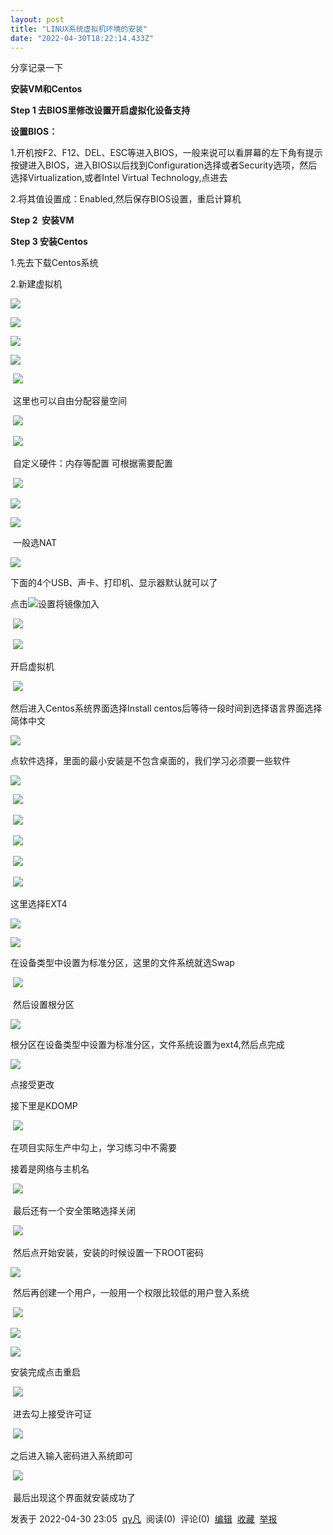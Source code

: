 ```yaml
---
layout: post
title: "LINUX系统虚拟机环境的安装"
date: "2022-04-30T18:22:14.433Z"
---
```

分享记录一下

**安装VM和Centos**

**Step 1 去BIOS里修改设置开启虚拟化设备支持**

**设置BIOS：**

1.开机按F2、F12、DEL、ESC等进入BIOS，一般来说可以看屏幕的左下角有提示按键进入BIOS，进入BIOS以后找到Configuration选择或者Security选项，然后选择Virtualization,或者Intel Virtual Technology,点进去

2.将其值设置成：Enabled,然后保存BIOS设置，重启计算机

**Step 2  安装VM**

**Step 3 安装Centos**

1.先去下载Centos系统

2.新建虚拟机

![](https://img2022.cnblogs.com/blog/2844461/202204/2844461-20220416160548703-26560867.png)

![](https://img2022.cnblogs.com/blog/2844461/202204/2844461-20220416160842499-1670271583.png)

![](https://img2022.cnblogs.com/blog/2844461/202204/2844461-20220416160858418-381634972.png)

![](https://img2022.cnblogs.com/blog/2844461/202204/2844461-20220416160913333-796709482.png)

 ![](https://img2022.cnblogs.com/blog/2844461/202204/2844461-20220416160926154-504612577.png)

 这里也可以自由分配容量空间

 ![](https://img2022.cnblogs.com/blog/2844461/202204/2844461-20220416161005418-1098489865.png)

 ![](https://img2022.cnblogs.com/blog/2844461/202204/2844461-20220416161025840-1872816586.png)

 自定义硬件：内存等配置 可根据需要配置

 ![](https://img2022.cnblogs.com/blog/2844461/202204/2844461-20220416161135277-297110135.png)

![](https://img2022.cnblogs.com/blog/2844461/202204/2844461-20220416161149341-558263368.png)

![](https://img2022.cnblogs.com/blog/2844461/202204/2844461-20220416161158639-2105336013.png)

 一般选NAT

![](https://img2022.cnblogs.com/blog/2844461/202204/2844461-20220416161304374-1798668941.png)

下面的4个USB、声卡、打印机、显示器默认就可以了

点击![](https://img2022.cnblogs.com/blog/2844461/202204/2844461-20220416161358295-525161274.png)设置将镜像加入

 ![](https://img2022.cnblogs.com/blog/2844461/202204/2844461-20220416161433479-731595289.png)

 ![](https://img2022.cnblogs.com/blog/2844461/202204/2844461-20220416161446818-1800439346.png)

开启虚拟机

 ![](https://img2022.cnblogs.com/blog/2844461/202204/2844461-20220416161543597-210795853.png)

然后进入Centos系统界面选择Install centos后等待一段时间到选择语言界面选择简体中文

![](https://img2022.cnblogs.com/blog/2844461/202204/2844461-20220416161600914-1321180861.png)

点软件选择，里面的最小安装是不包含桌面的，我们学习必须要一些软件

![](https://img2022.cnblogs.com/blog/2844461/202204/2844461-20220416161629603-1583712307.png)

 ![](https://img2022.cnblogs.com/blog/2844461/202204/2844461-20220416161639105-966384096.png)

 ![](https://img2022.cnblogs.com/blog/2844461/202204/2844461-20220416161652080-899129634.png)

 ![](https://img2022.cnblogs.com/blog/2844461/202204/2844461-20220416161751823-2005551421.png)

 ![](https://img2022.cnblogs.com/blog/2844461/202204/2844461-20220416161806459-1145168243.png)

 ![](https://img2022.cnblogs.com/blog/2844461/202204/2844461-20220416161841715-945888930.png)

这里选择EXT4

![](https://img2022.cnblogs.com/blog/2844461/202204/2844461-20220416161919289-224755078.png)

![](https://img2022.cnblogs.com/blog/2844461/202204/2844461-20220416162030376-186281930.png)

在设备类型中设置为标准分区，这里的文件系统就选Swap

 ![](https://img2022.cnblogs.com/blog/2844461/202204/2844461-20220416162056376-1428490654.png)

 然后设置根分区

![](https://img2022.cnblogs.com/blog/2844461/202204/2844461-20220416162130212-1677012707.png)

根分区在设备类型中设置为标准分区，文件系统设置为ext4,然后点完成

![](https://img2022.cnblogs.com/blog/2844461/202204/2844461-20220416162200581-1158883050.png)

点接受更改

接下里是KDOMP

 ![](https://img2022.cnblogs.com/blog/2844461/202204/2844461-20220416162304406-1147896577.png)

在项目实际生产中勾上，学习练习中不需要

接着是网络与主机名

 ![](https://img2022.cnblogs.com/blog/2844461/202204/2844461-20220416162347182-1670724001.png)

 最后还有一个安全策略选择关闭

 ![](https://img2022.cnblogs.com/blog/2844461/202204/2844461-20220416162407024-431004581.png)

 然后点开始安装，安装的时候设置一下ROOT密码

![](https://img2022.cnblogs.com/blog/2844461/202204/2844461-20220416162445207-74743955.png)

 然后再创建一个用户，一般用一个权限比较低的用户登入系统

 ![](https://img2022.cnblogs.com/blog/2844461/202204/2844461-20220416162514535-1982787803.png)

![](https://img2022.cnblogs.com/blog/2844461/202204/2844461-20220416162539949-354867101.png)

![](https://img2022.cnblogs.com/blog/2844461/202204/2844461-20220416162548460-402262459.png)

安装完成点击重启

 ![](https://img2022.cnblogs.com/blog/2844461/202204/2844461-20220416162627164-139133702.png)

 进去勾上接受许可证

 ![](https://img2022.cnblogs.com/blog/2844461/202204/2844461-20220416162649864-1026934651.png)

之后进入输入密码进入系统即可

 ![](https://img2022.cnblogs.com/blog/2844461/202204/2844461-20220416162708668-1411117097.png)

 最后出现这个界面就安装成功了

发表于 2022-04-30 23:05  [qy凡](https://www.cnblogs.com/sitqyflinux/)  阅读(0)  评论(0)  [编辑](https://i.cnblogs.com/EditPosts.aspx?postid=16153305)  [收藏](javascript:void(0))  [举报](javascript:void(0))